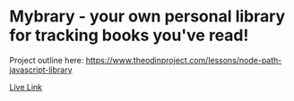 # Mybrary - your own personal library for tracking books you've read!

Project outline here: https://www.theodinproject.com/lessons/node-path-javascript-library

[Live Link](https://vincent585.github.io/mybrary/)
